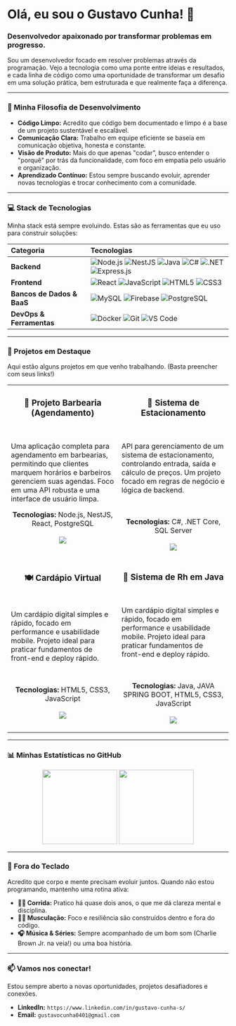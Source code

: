 # Olá, eu sou o Gustavo Cunha! 👋

### Desenvolvedor apaixonado por transformar problemas em progresso.

Sou um desenvolvedor focado em resolver problemas através da programação. Vejo a tecnologia como uma ponte entre ideias e resultados, e cada linha de código como uma oportunidade de transformar um desafio em uma solução prática, bem estruturada e que realmente faça a diferença.

---

### 🚀 Minha Filosofia de Desenvolvimento

* **Código Limpo:** Acredito que código bem documentado e limpo é a base de um projeto sustentável e escalável.
* **Comunicação Clara:** Trabalho em equipe eficiente se baseia em comunicação objetiva, honesta e constante.
* **Visão de Produto:** Mais do que apenas "codar", busco entender o "porquê" por trás da funcionalidade, com foco em empatia pelo usuário e organização.
* **Aprendizado Contínuo:** Estou sempre buscando evoluir, aprender novas tecnologias e trocar conhecimento com a comunidade.

---

### 💻 Stack de Tecnologias

Minha stack está sempre evoluindo. Estas são as ferramentas que eu uso para construir soluções:

| Categoria | Tecnologias |
| :--- | :--- |
| **Backend** | ![Node.js](https://img.shields.io/badge/Node.js-339933?style=for-the-badge&logo=nodedotjs&logoColor=white) ![NestJS](https://img.shields.io/badge/NestJS-E0234E?style=for-the-badge&logo=nestjs&logoColor=white) ![Java](https://img.shields.io/badge/Java-ED8B00?style=for-the-badge&logo=openjdk&logoColor=white) ![C#](https://img.shields.io/badge/C%23-239120?style=for-the-badge&logo=c-sharp&logoColor=white) ![.NET](https://img.shields.io/badge/.NET-512BD4?style=for-the-badge&logo=dotnet&logoColor=white) ![Express.js](https://img.shields.io/badge/Express.js-000000?style=for-the-badge&logo=express&logoColor=white) |
| **Frontend** | ![React](https://img.shields.io/badge/React-20232A?style=for-the-badge&logo=react&logoColor=61DAFB) ![JavaScript](https://img.shields.io/badge/JavaScript-F7DF1E?style=for-the-badge&logo=javascript&logoColor=black) ![HTML5](https://img.shields.io/badge/HTML5-E34F26?style=for-the-badge&logo=html5&logoColor=white) ![CSS3](https://img.shields.io/badge/CSS3-1572B6?style=for-the-badge&logo=css3&logoColor=white) |
| **Bancos de Dados & BaaS** | ![MySQL](https://img.shields.io/badge/MySQL-4479A1?style=for-the-badge&logo=mysql&logoColor=white) ![Firebase](https://img.shields.io/badge/Firebase-FFCA28?style=for-the-badge&logo=firebase&logoColor=black) ![PostgreSQL](https://img.shields.io/badge/PostgreSQL-4169E1?style=for-the-badge&logo=postgresql&logoColor=white) |
| **DevOps & Ferramentas** | ![Docker](https://img.shields.io/badge/Docker-2496ED?style=for-the-badge&logo=docker&logoColor=white) ![Git](https://img.shields.io/badge/Git-F05032?style=for-the-badge&logo=git&logoColor=white) ![VS Code](https://img.shields.io/badge/VS_Code-007ACC?style=for-the-badge&logo=visualstudiocode&logoColor=white) |

---

### 🌟 Projetos em Destaque

Aqui estão alguns projetos em que venho trabalhando. (Basta preencher com seus links!)

<table width="100%">
  <tr>
    <td width="50%" valign="top">
      <h3 align="center">💈 Projeto Barbearia (Agendamento)</h3>
      <br />
      <p>Uma aplicação completa para agendamento em barbearias, permitindo que clientes marquem horários e barbeiros gerenciem suas agendas. Foco em uma API robusta e uma interface de usuário limpa.</p>
      <p align="center">
        <b>Tecnologias:</b> Node.js, NestJS, React, PostgreSQL
        <br/><br/>
        <a href="LINK-DO-SEU-REPOSITORIO-AQUI" target="_blank">
          <img src="https://img.shields.io/badge/Ver%20Repositório-Cinza?style=for-the-badge&logo=github"/>
        </a>
      </p>
    </td>
    <td width="50%" valign="top">
      <h3 align="center">🚗 Sistema de Estacionamento</h3>
      <br />
      <p>API para gerenciamento de um sistema de estacionamento, controlando entrada, saída e cálculo de preços. Um projeto focado em regras de negócio e lógica de backend.</p>
      <br/>
      <p align="center">
        <b>Tecnologias:</b> C#, .NET Core, SQL Server
        <br/><br/>
        <a href="https://github.com/Gustavo13Cs/SistemaComDapper" target="_blank">
          <img src="https://img.shields.io/badge/Ver%20Repositório-Cinza?style=for-the-badge&logo=github"/>
        </a>
      </p>
    </td>
  </tr>
  <tr>
    <td width="50%" valign="top">
      <h3 align="center">🍽️ Cardápio Virtual</h3>
      <br />
      <p>Um cardápio digital simples e rápido, focado em performance e usabilidade mobile. Projeto ideal para praticar fundamentos de front-end e deploy rápido.</p>
      <br/>
      <p align="center">
        <b>Tecnologias:</b> HTML5, CSS3, JavaScript
        <br/><br/>
        <a href="https://github.com/Gustavo13Cs/Card-pio-Virtual target="_blank">
          <img src="https://img.shields.io/badge/Ver%20Repositório-Cinza?style=for-the-badge&logo=github"/>
        </a>
      </p>
    </td>
     <td width="50%" valign="top">
      <h3 align="center">🏢 Sistema de Rh em Java </h3>
      <br />
      <p>Um cardápio digital simples e rápido, focado em performance e usabilidade mobile. Projeto ideal para praticar fundamentos de front-end e deploy rápido.</p>
      <br/>
      <p align="center">
        <b>Tecnologias:</b> Java, JAVA SPRING BOOT, HTML5, CSS3, JavaScript
        <br/><br/>
        <a href="https://github.com/Gustavo13Cs/SistemaRHJava target="_blank">
          <img src="https://img.shields.io/badge/Ver%20Repositório-Cinza?style=for-the-badge&logo=github"/>
        </a>
      </p>
    </td>
  </tr>
</table>

---

### 📊 Minhas Estatísticas no GitHub

<p align="center">
  <img height="170em" src="https://github-readme-stats.vercel.app/api?username=gustavo-dev&show_icons=true&theme=dracula&include_all_commits=true&count_private=true"/>
  <img height="170em" src="https://github-readme-stats.vercel.app/api/top-langs/?username=gustavo-dev&layout=compact&langs_count=7&theme=dracula"/>
</p>

---

### 🏃 Fora do Teclado

Acredito que corpo e mente precisam evoluir juntos. Quando não estou programando, mantenho uma rotina ativa:

* **🏃‍♂️ Corrida:** Pratico há quase dois anos, o que me dá clareza mental e disciplina.
* **🏋️‍♂️ Musculação:** Foco e resiliência são construídos dentro e fora do código.
* **🎧 Música & Séries:** Sempre acompanhado de um bom som (Charlie Brown Jr. na veia!) ou uma boa história.

---

### 📫 Vamos nos conectar!

Estou sempre aberto a novas oportunidades, projetos desafiadores e conexões.

* **LinkedIn:** `https://www.linkedin.com/in/gustavo-cunha-s/`
* **Email:** `gustavocunha0401@gmail.com`
